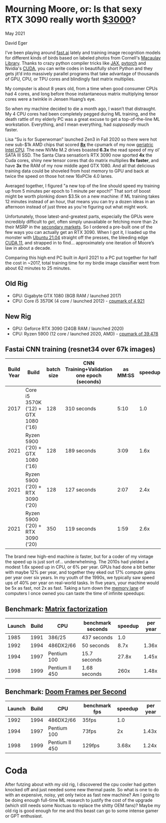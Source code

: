 # Mourning Moore, or: Is that sexy RTX 3090 really worth [$3000](https://offer.ebay.com/ws/eBayISAPI.dll?ViewBidsLogin&item=254885216032)?

May 2021

David Eger

I’ve been playing around [fast.ai](https://www.fast.ai/) lately and
training image recognition models for different kinds of birds based
on labeled photos from Cornell's [Macaulay Library](https://www.macaulaylibrary.org/).
Thanks to crazy python compiler tricks like [JAX](https://github.com/google/jax),
[pytorch](https://pytorch.org/) and Nvidia's [CUDA](https://developer.nvidia.com/cuda-toolkit),
you can write codes in beautifully short Python and they gets
jit’d into massively parallel programs that take advantage of thousands
of GPU, CPU, or TPU cores and blindingly fast matrix multiplies.

My computer is about 8 years old, from a time when good consumer CPUs had 4 cores,
and long before those instantaneous matrix multiplying tensor cores were a
twinkle in Jensen Huang’s eye.

So when my machine decided to die a month ago, I wasn’t that
distraught.  My 4 CPU cores had been completely pegged during
ML training, and the death rattle of my elderly PC was a great excuse
to get a top-of-the-line ML workstation.  Everything, and I mean
everything, had *supposedly* much faster.

Lisa “Su is for Superwoman” launched Zen3 in Fall 2020 so there
were hot new sub-$1k AMD chips that scored
**[8x](https://www.cpubenchmark.net/cpu.php?cpu=AMD+Ryzen+9+5900X&id=3870)**
the cpumark of my now [geriatric Intel
CPU](https://www.cpubenchmark.net/cpu.php?cpu=Intel+Core+i5-3570K+%40+3.40GHz&id=828).
The new NVMe M.2 drives boasted **6.3x** the read speed of my ol’
SATA III SSD.  The Santa Clara sensation’s RTX 3090 now sported
**4x** the Cuda cores, shiny new tensor cores that do matrix
multiplies **9x faster**, and have **3x** the RAM of my now middle
aged GTX 1080.  And all that delicious training data could be
shoveled from host memory to GPU and back at twice the speed on
those hot new 16xPCIe 4.0 lanes.

Averaged together, I figured "a new top of the line should speed
my training up from 5 minutes per epoch to 1 minute per epoch!"
That sort of boost might be worth plonking down $3.5k on a new machine:
if ML training takes 12 minutes instead of an hour, that means you
can try a dozen ideas in an afternoon instead of just three as you're figuring
out what might work.

Unfortunately, those latest-and-greatest parts, especially the GPUs
were incredibly difficult to *get*, often simply unavailable or
fetching more than 2x their MSRP in the [secondary
markets](https://offer.ebay.com/ws/eBayISAPI.dll?ViewBidsLogin&item=254885216032).
So I ordered a pre-built one of the few ways you can actually get an RTX 3090.
When I got it, I loaded up the monster
with [Ubuntu 21.04](https://ubuntu.com/blog/ubuntu-21-04-is-here)
straight off the presses, the bleeding edge [CUDA
11](https://developer.nvidia.com/cuda-toolkit), and strapped in to
find... approximately one iteration of Moore’s law in about a decade.

Comparing this high end PC built in April 2021 to a PC put together
for half the cost in ~2017, total training time for my birdie
image classifier went from about 62 minutes to 25 minutes.

## Old Rig
+ GPU: Gigabyte GTX 1080 (8GB RAM / launched 2017)
+ CPU: Core i5 3570K (4 core / launched 2012) - [cpumark of 4,921](https://www.cpubenchmark.net/cpu.php?cpu=Intel+Core+i5-3570K+%40+3.40GHz&id=828)

## New Rig
+ GPU: Geforce RTX 3090 (24GB RAM / launched 2020)
+ CPU: Ryzen 5900 (12 core / launched 2020, AMD) - [cpumark of 39,478](https://www.cpubenchmark.net/cpu.php?cpu=AMD+Ryzen+9+5900X&id=3870)

## Fastai CNN training (resnet34 over 67k images)

Build Year | Build | batch size | CNN Training+Validation one epoch (seconds) | as MM:SS | speedup | speedup per year  
-----------|-------|-----------------------------------------|-------|---------|---------------|------
2017 | Core i5 3570K (‘12) + GTX 1080 (‘16) | 128 | 310 seconds | 5:10 | 1.0 |
2021 | Ryzen 5900 (‘20) + GTX 1080 (‘16)    | 128 | 189 seconds | 3:09 | 1.6x | 1.08x
2021 | Ryzen 5900 (‘20) + RTX 3090 (‘20)    | 128 | 127 seconds | 2:07 | 2.4x | 1.16x
2021 | Ryzen 5900 (‘20) + RTX 3090 (‘20)    | 350 | 119 seconds | 1:59 | 2.6x | 1.17x

The brand new high-end machine *is* faster, but for a coder of
my vintage the speed up is just sort of... underwhelming.
The 2010s had yielded a modest 1.6x speed up in CPU, or 6% per year.
GPUs had done a bit better with maybe 12% per year, and together they
eked out 17% compute gains per year over six years.
In my youth of the 1990s, we typically saw speed ups of 40% per year
on real-world tasks.  In five years, your machine would be 5x as fast,
not 2x as fast.  Taking a turn down the
[memory lane](https://books.google.com/books?id=elneMPYGaagC&lpg=PP1&pg=PA48-IA8#v=onepage&q&f=false)
of computers I once owned you can taste the time of infinite speedups:

## Benchmark: [Matrix factorization](https://3dfmaps.com/CPU/cpu.htm)

Launch | Build | CPU     | benchmark seconds | speedup  | per year
-------|-------|---------|-------------------|----------|---------
1985   |  1991 | 386/25  | 437 seconds       |  1.0     |
1992   |  1994 | 486DX2/66 | 50 seconds      |  8.7x    |  1.36x
1994   |  1997 | Pentium 100 | 15.7 seconds  |  27.8x   |  1.45x
1998   |  1999 | Pentium II 450 | 1.68 seconds | 260x   |  1.48x


## Benchmark: [Doom Frames per Second](https://www.complang.tuwien.ac.at/misc/doombench.html)
Launch | Build | CPU     | benchmark fps | speedup  | per year
-------|-------|---------|---------------|----------|---------
1992   |  1994 | 486DX2/66 | 35fps       |  1.0     |
1994   |  1997 | Pentium 100 | 73fps     |  2x      |  1.43x
1998   |  1999 | Pentium II 450 | 129fps |  3.68x   |  1.24x

# Coda

After futzing about with my old rig, I discovered the cpu cooler
had gotten knocked off and just needed some new thermal paste.  So
what is one to do with an expensive, noisy, yet only twice as fast
new machine?  Am I going to be doing enough full-time ML research
to justify the cost of the upgrade (which still needs some Noctuas
to replace the shitty OEM fans)?  Maybe my old rig is good enough
for me and this beast can go to some intense gamer or
GPT enthusiast.
